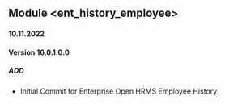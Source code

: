## Module <ent_history_employee>

#### 10.11.2022
#### Version 16.0.1.0.0
##### ADD
- Initial Commit for Enterprise Open HRMS Employee History


